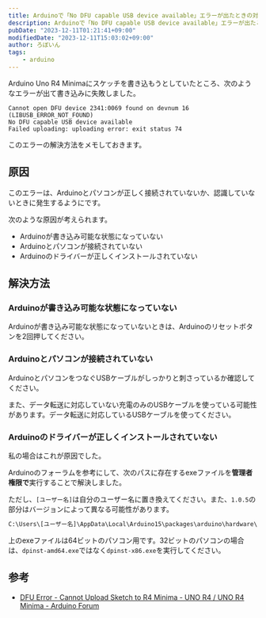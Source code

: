 ```yaml
---
title: Arduinoで「No DFU capable USB device available」エラーが出たときの対処法
description: Arduinoで「No DFU capable USB device available」エラーが出たときの対処法をメモしておきます。
pubDate: "2023-12-11T01:21:41+09:00"
modifiedDate: "2023-12-11T15:03:02+09:00"
author: ろぼいん
tags:
    - arduino
---
```


Arduino Uno R4 Minimaにスケッチを書き込もうとしていたところ、次のようなエラーが出て書き込みに失敗しました。

```console
Cannot open DFU device 2341:0069 found on devnum 16 (LIBUSB_ERROR_NOT_FOUND)
No DFU capable USB device available
Failed uploading: uploading error: exit status 74
```

このエラーの解決方法をメモしておきます。

## 原因

このエラーは、Arduinoとパソコンが正しく接続されていないか、認識していないときに発生するようにです。

次のような原因が考えられます。

- Arduinoが書き込み可能な状態になっていない
- Arduinoとパソコンが接続されていない
- Arduinoのドライバーが正しくインストールされていない

## 解決方法

### Arduinoが書き込み可能な状態になっていない

Arduinoが書き込み可能な状態になっていないときは、Arduinoのリセットボタンを2回押してください。

### Arduinoとパソコンが接続されていない

ArduinoとパソコンをつなぐUSBケーブルがしっかりと刺さっているか確認してください。

また、データ転送に対応していない充電のみのUSBケーブルを使っている可能性があります。データ転送に対応しているUSBケーブルを使ってください。

### Arduinoのドライバーが正しくインストールされていない

私の場合はこれが原因でした。

Arduinoのフォーラムを参考にして、次のパスに存在するexeファイルを**管理者権限で**実行することで解決しました。

ただし、`[ユーザー名]`は自分のユーザー名に置き換えてください。また、`1.0.5`の部分はバージョンによって異なる可能性があります。

```txt
C:\Users\[ユーザー名]\AppData\Local\Arduino15\packages\arduino\hardware\renesas_uno\1.0.5\drivers\dpinst-amd64.exe
```

上のexeファイルは64ビットのパソコン用です。32ビットのパソコンの場合は、`dpinst-amd64.exe`ではなく`dpinst-x86.exe`を実行してください。

## 参考

- [DFU Error - Cannot Upload Sketch to R4 Minima - UNO R4 / UNO R4 Minima - Arduino Forum](https://forum.arduino.cc/t/dfu-error-cannot-upload-sketch-to-r4-minima/1143436)
